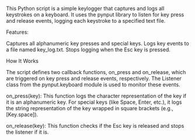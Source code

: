 This Python script is a simple keylogger that captures and logs all keystrokes on a keyboard. It uses the pynput library to listen for key press and release events, logging each keystroke to a specified text file.

Features:

  Captures all alphanumeric key presses and special keys.
  Logs key events to a file named key_log.txt.
  Stops logging when the Esc key is pressed.

How It Works

The script defines two callback functions, on_press and on_release, which are triggered on key press and release events, respectively. The Listener class from the pynput.keyboard module is used to monitor these events.

   on_press(key): This function logs the character representation of the key if it is an alphanumeric key. For special keys (like Space, Enter, etc.), it logs the string representation of the key wrapped in square brackets (e.g., [Key.space]).
   
   on_release(key): This function checks if the Esc key is released and stops the listener if it is.
